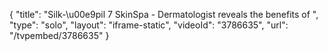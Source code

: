 {
    "title": "Silk-\u00e9pil 7 SkinSpa - Dermatologist reveals the benefits of ",
    "type": "solo",
    "layout": "iframe-static",
    "videoId": "3786635",
    "url": "\/tvpembed\/3786635"
}